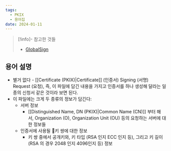 ```yaml
---
tags:
  - PKIX
  - 용어집
date: 2024-01-11
---
```

> [!info]- 참고한 것들
> - [GlobalSign](https://www.globalsign.com/en/blog/what-is-a-certificate-signing-request-csr)

## 용어 설명

- 별거 없다 - [[Certificate (PKIX)|Certificate]] (인증서) Signing (서명) Request (요청), 즉, 이 파일에 담긴 내용을 가지고 인증서를 하나 생성해 달라는 일종의 신청서 같은 것이라 보면 된다.
- 이 파일에는 크게 두 종류의 정보가 담긴다:
	- 서버 정보
		- [[Distinguished Name, DN (PKIX)|Common Name (CN)]] 부터 해서, Organization (O), Organization Unit (OU) 등의 요청하는 서버에 대한 정보들
	- 인증서에 사용될 키 쌍에 대한 정보
		- 키 쌍 중에서 공개키와, 키 타입 (RSA 인지 ECC 인지 등), 그리고 키 길이 (RSA 의 경우 2048 인지 4096인지 등) 정보
